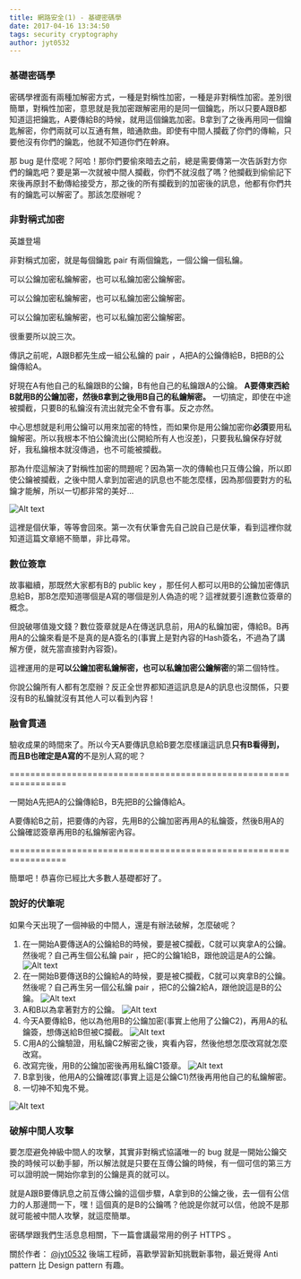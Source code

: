 ```yaml
---
title: 網路安全(1) - 基礎密碼學
date: 2017-04-16 13:34:50
tags: security cryptography
author: jyt0532
---
```


### 基礎密碼學

密碼學裡面有兩種加解密方式，一種是對稱性加密，一種是非對稱性加密。差別很簡單，對稱性加密，意思就是我加密跟解密用的是同一個鑰匙，所以只要A跟B都知道這把鑰匙，A要傳給B的時候，就用這個鑰匙加密。B拿到了之後再用同一個鑰匙解密，你們兩就可以互通有無，暗通款曲。即使有中間人攔截了你們的傳輸，只要他沒有你們的鑰匙，他就不知道你們在幹麻。

那 bug 是什麼呢？阿哈！那你們要偷來暗去之前，總是需要傳第一次告訴對方你們的鑰匙吧？要是第一次就被中間人攔截，你們不就沒戲了嗎？他攔截到偷偷記下來後再原封不動傳給接受方，那之後的所有攔截到的加密後的訊息，他都有你們共有的鑰匙可以解密了。那該怎麼辦呢？

### 非對稱式加密

英雄登場

非對稱式加密，就是每個鑰匙 pair 有兩個鑰匙，一個公鑰一個私鑰。

可以公鑰加密私鑰解密，也可以私鑰加密公鑰解密。

可以公鑰加密私鑰解密，也可以私鑰加密公鑰解密。

可以公鑰加密私鑰解密，也可以私鑰加密公鑰解密。

很重要所以說三次。

傳訊之前呢，A跟B都先生成一組公私鑰的 pair ，A把A的公鑰傳給B，B把B的公鑰傳給A。

好現在A有他自己的私鑰跟B的公鑰，B有他自己的私鑰跟A的公鑰。
**A要傳東西給B就用B的公鑰加密，然後B拿到之後用B自己的私鑰解密。**
一切搞定，即使在中途被攔截，只要B的私鑰沒有流出就完全不會有事。反之亦然。

中心思想就是利用公鑰可以用來加密的特性，而如果你是用公鑰加密你**必須**要用私鑰解密。所以我根本不怕公鑰流出(公開給所有人也沒差)，只要我私鑰保存好就好，我私鑰根本就沒傳過，也不可能被攔截。

那為什麼這解決了對稱性加密的問題呢？因為第一次的傳輸也只互傳公鑰，所以即使公鑰被攔截，之後中間人拿到加密過的訊息也不能怎麼樣，因為那個要對方的私鑰才能解，所以一切都非常的美好...

![Alt text](/img/jyt0532/car_accident-iloveimg-cropped.gif)

這裡是個伏筆，等等會回來。第一次有伏筆會先自己說自己是伏筆，看到這裡你就知道這篇文章絕不簡單，非比尋常。

### 數位簽章

故事繼續，那既然大家都有B的 public key ，那任何人都可以用B的公鑰加密傳訊息給B，那B怎麼知道哪個是A寫的哪個是別人偽造的呢？這裡就要引進數位簽章的概念。

但說破哪值幾文錢？數位簽章就是A在傳送訊息前，用A的私鑰加密，傳給B。B再用A的公鑰來看是不是真的是A簽名的(事實上是對內容的Hash簽名，不過為了講解方便，就先當直接對內容簽)。

這裡運用的是**可以公鑰加密私鑰解密，也可以私鑰加密公鑰解密**的第二個特性。

你說公鑰所有人都有怎麼辦？反正全世界都知道這訊息是A的訊息也沒關係，只要沒有B的私鑰就沒有其他人可以看到內容！

### 融會貫通

驗收成果的時間來了。所以今天A要傳訊息給B要怎麼樣讓這訊息**只有B看得到，而且B也確定是A寫的**不是別人寫的呢？

=================================================================

一開始A先把A的公鑰傳給B，B先把B的公鑰傳給A。

A要傳給B之前，把要傳的內容，先用B的公鑰加密再用A的私鑰簽，然後B用A的公鑰確認簽章再用B的私鑰解密內容。

=================================================================

簡單吧！恭喜你已經比大多數人基礎都好了。

### 說好的伏筆呢

如果今天出現了一個神級的中間人，還是有辦法破解，怎麼破呢？

1. 在一開始A要傳送A的公鑰給B的時候，要是被C攔截，C就可以爽拿A的公鑰。然後呢？自己再生個公私鑰 pair ，把C的公鑰1給B，跟他說這是A的公鑰。
![Alt text](/img/jyt0532/cryptography-step1.png)
2. 在一開始B要傳送B的公鑰給A的時候，要是被C攔截，C就可以爽拿B的公鑰。然後呢？自己再生另一個公私鑰 pair ，把C的公鑰2給A，跟他說這是B的公鑰。
![Alt text](/img/jyt0532/cryptography-step2.png)
3. A和B以為拿著對方的公鑰。
![Alt text](/img/jyt0532/cryptography-step3.png)
4. 今天A要傳給B，他以為他用B的公鑰加密(事實上他用了公鑰C2)，再用A的私鑰簽，想傳送給B但被C攔截。
![Alt text](/img/jyt0532/cryptography-step4.png)
5. C用A的公鑰驗證，用私鑰C2解密之後，爽看內容，然後他想怎麼改寫就怎麼改寫。
6. 改寫完後，用B的公鑰加密後再用私鑰C1簽章。
![Alt text](/img/jyt0532/cryptography-step6.png)
7. B拿到後，他用A的公鑰確認(事實上這是公鑰C1)然後再用他自己的私鑰解密。
8. 一切神不知鬼不覺。

![Alt text](/img/jyt0532/change_face.gif)

### 破解中間人攻擊

要怎麼避免神級中間人的攻擊，其實非對稱式協議唯一的 bug 就是一開始公鑰交換的時候可以動手腳，所以解法就是只要在互傳公鑰的時候，有一個可信的第三方可以證明說一開始你拿到的公鑰是真的就可以。

就是A跟B要傳訊息之前互傳公鑰的這個步驟，A拿到B的公鑰之後，去一個有公信力的人那邊問一下，嘿！這個真的是B的公鑰嗎？他說是你就可以信，他說不是那就可能被中間人攻擊，就這麼簡單。

密碼學跟我們生活息息相關，下一篇會講最常用的例子 HTTPS 。

關於作者：
[@jyt0532](https://www.jyt0532.com/) 後端工程師，喜歡學習新知挑戰新事物，最近覺得 Anti pattern 比 Design pattern 有趣。
